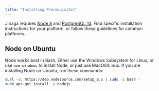```yaml
---
title: "Installing Prerequisites"
---
```


Jinaga requires [Node 8](https://nodejs.org) and [PostgreSQL 10](https://www.postgresql.org/).
Find specific installation instructions for your platform, or follow these guidelines for common platforms.

## Node on Ubuntu

Node works best in Bash. Either use the Windows Subsystem for Linux, or use `nvm-windows` to install Node, or just use MacOS/Linux.
If you are installing Node on Ubuntu, run these commands:

```bash
curl -sL https://deb.nodesource.com/setup_8.x | sudo -E bash -
sudo apt-get install -y nodejs
```